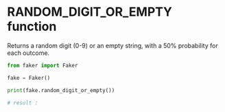 # **RANDOM_DIGIT_OR_EMPTY** function

Returns a random digit (0-9) or an empty string, with a 50% probability for each outcome.

```py
from faker import Faker

fake = Faker()

print(fake.random_digit_or_empty())

# result : 
```
